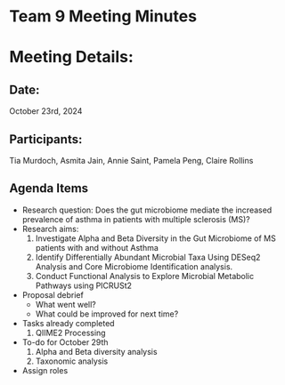# Team 9 Meeting Minutes 
# Meeting Details:
## Date: 
October 23rd, 2024

## Participants:
Tia Murdoch, Asmita Jain, Annie Saint, Pamela Peng, Claire Rollins

## Agenda Items
- Research question: Does the gut microbiome mediate the increased prevalence of asthma in patients with multiple sclerosis (MS)?
- Research aims:
    1. Investigate Alpha and Beta Diversity in the Gut Microbiome of MS patients with and without Asthma
    2. Identify Differentially Abundant Microbial Taxa Using DESeq2 Analysis and Core Microbiome Identification
          analysis.
    3. Conduct Functional Analysis to Explore Microbial Metabolic Pathways using PICRUSt2
- Proposal debrief
    - What went well?
    - What could be improved for next time?
- Tasks already completed
    1. QIIME2 Processing
- To-do for October 29th
    1. Alpha and Beta diversity analysis
    2. Taxonomic analysis
- Assign roles

